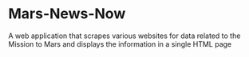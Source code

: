 # Mars-News-Now
A web application that scrapes various websites for data related to the Mission to Mars and displays the information in a single HTML page

